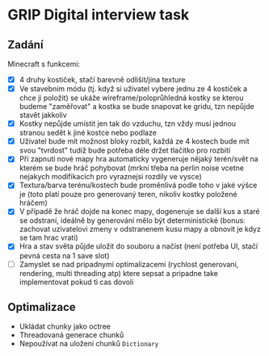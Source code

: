 # GRIP Digital interview task

## Zadání

Minecraft s funkcemi:

- [x] 4 druhy kostiček, stačí barevně odlišit/jina texture
- [x] Ve stavebním módu (tj. když si uživatel vybere jednu ze 4 kostiček a chce ji položit) se ukáže wireframe/poloprůhledná kostky se kterou budeme "zaměřovat" a kostka se bude snapovat ke gridu, tzn nepůjde stavět jakkoliv
- [x] Kostky nepůjde umístit jen tak do vzduchu, tzn vždy musí jednou stranou sedět k jiné kostce nebo podlaze
- [x] Uživatel bude mít možnost bloky rozbít, každá ze 4 kostech bude mít svou "tvrdost" tudíž bude potřeba déle držet tlačítko pro rozbití
- [x] Při zapnutí nové mapy hra automaticky vygeneruje nějaký terén/svět na kterém se bude hráč pohybovat (mrkni třeba na perlin noise vcetne nejakych modifikacich pro vyraznejsi rozdily ve vysce) 
- [x] Textura/barva terénu/kostech bude proměnlivá podle toho v jaké výšce je (toto platí pouze pro generovaný teren, nikoliv kostky položené hráčem) 
- [x] V případě že hráč dojde na konec mapy, dogeneruje se další kus a staré se odstraní, ideálně by generování mělo být deterministické (bonus: zachovat uzivatelovi zmeny v odstranenem kusu mapy a obnovit je kdyz se tam hrac vrati)
- [x] Hra a stav světa půjde uložit do souboru a načíst (není potřeba UI, stačí pevná cesta na 1 save slot)
- [ ] Zamyslet se nad pripadnymi optimalizacemi (rychlost generovani, rendering, multi threading atp) ktere sepsat a pripadne take implementovat pokud ti cas dovoli

## Optimalizace

- Ukládat chunky jako octree
- Threadovaná generace chunků
- Nepoužívat na uložení chunků `Dictionary`
